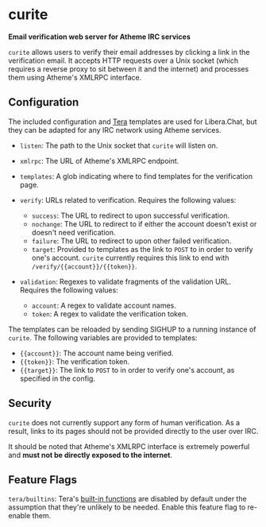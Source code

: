 # curite

__Email verification web server for Atheme IRC services__

`curite` allows users to verify their email addresses by clicking a link in the verification email.
It accepts HTTP requests over a Unix socket (which requires a reverse proxy to sit between it and the internet)
and processes them using Atheme's XMLRPC interface.

## Configuration

The included configuration and [Tera](https://keats.github.io/tera/docs/) templates are used for Libera.Chat,
but they can be adapted for any IRC network using Atheme services.

* `listen`: The path to the Unix socket that `curite` will listen on.
* `xmlrpc`: The URL of Atheme's XMLRPC endpoint.
* `templates`: A glob indicating where to find templates for the verification page.
  
* `verify`: URLs related to verification. Requires the following values:
  * `success`: The URL to redirect to upon successful verification.
  * `nochange`: The URL to redirect to if either the account doesn't exist or doesn't need verification.
  * `failure`: The URL to redirect to upon other failed verification.
  * `target`: Provided to templates as the link to `POST` to in order to verify one's account.
    `curite` currently requires this link to end with `/verify/{{account}}/{{token}}`.
* `validation`: Regexes to validate fragments of the validation URL. Requires the following values:
  * `account`: A regex to validate account names.
  * `token`: A regex to validate the verification token.

The templates can be reloaded by sending SIGHUP to a running instance of `curite`.
The following variables are provided to templates:

* `{{account}}`: The account name being verified.
* `{{token}}`: The verification token.
* `{{target}}`: The link to `POST` to in order to verify one's account, as specified in the config.

## Security

`curite` does not currently support any form of human verification.
As a result, links to its pages should not be provided directly to the user over IRC.

It should be noted that Atheme's XMLRPC interface is extremely powerful and
**must not be directly exposed to the internet**.

## Feature Flags

`tera/builtins`: Tera's [built-in functions](https://keats.github.io/tera/docs/#built-ins)
are disabled by default under the assumption that they're unlikely to be needed.
Enable this feature flag to re-enable them.
